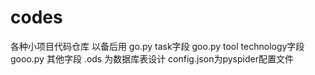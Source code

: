 # codes
各种小项目代码仓库 以备后用
go.py task字段 goo.py  tool technology字段 gooo.py 其他字段
 .ods 为数据库表设计 config.json为pyspider配置文件
